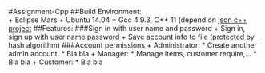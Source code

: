 #Assignment-Cpp
##Build Environment:    
    + Eclipse Mars
    + Ubuntu 14.04
    + Gcc 4.9.3, C++ 11 (depend on [json c++ project](https://github.com/nlohmann/json)
##Features:
###Sign in with user name and password
	+ Sign in, sign up with user name password
	+ Save account info to file (protected by hash algorithm)
###Account permissions
	+ Administrator:
		* Create another admin account.
		* Bla bla
	+ Manager:
		* Manage items, customer require,...
		* Bla bla
	+ Customer:
		* Bla bla